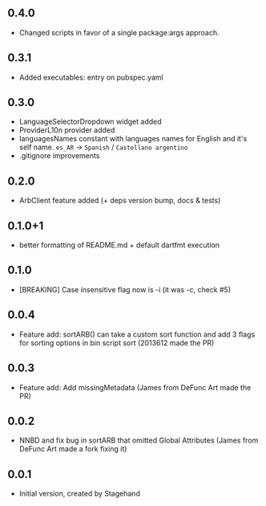 ## 0.4.0

- Changed scripts in favor of a single package:args approach.
## 0.3.1

- Added executables: entry on pubspec.yaml

## 0.3.0

- LanguageSelectorDropdown widget added
- ProviderL10n provider added
- languagesNames constant with languages names for English and it's self name. `es_AR` -> `Spanish` / `Castellano argentino`
- .gitignore improvements
## 0.2.0

- ArbClient feature added (+ deps version bump, docs & tests)
## 0.1.0+1

- better formatting of README.md + default dartfmt execution

## 0.1.0

- [BREAKING] Case insensitive flag now is -i (it was -c, check #5)

## 0.0.4

- Feature add: sortARB() can take a custom sort function and add 3 flags for sorting options in bin script sort (2013612 made the PR) 

## 0.0.3

- Feature add: Add missingMetadata (James from DeFunc Art made the PR)

## 0.0.2

- NNBD and fix bug in sortARB that omitted Global Attributes (James from DeFunc Art made a fork fixing it)

## 0.0.1

- Initial version, created by Stagehand

